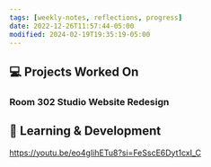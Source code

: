 ```yaml
---
tags: [weekly-notes, reflections, progress]
date: 2022-12-26T11:57:44-05:00
modified: 2024-02-19T19:35:19-05:00
---
```


## 💻 Projects Worked On

### Room 302 Studio Website Redesign

## 📘 Learning & Development

<https://youtu.be/eo4gIihETu8?si=FeSscE6Dyt1cxI_C>